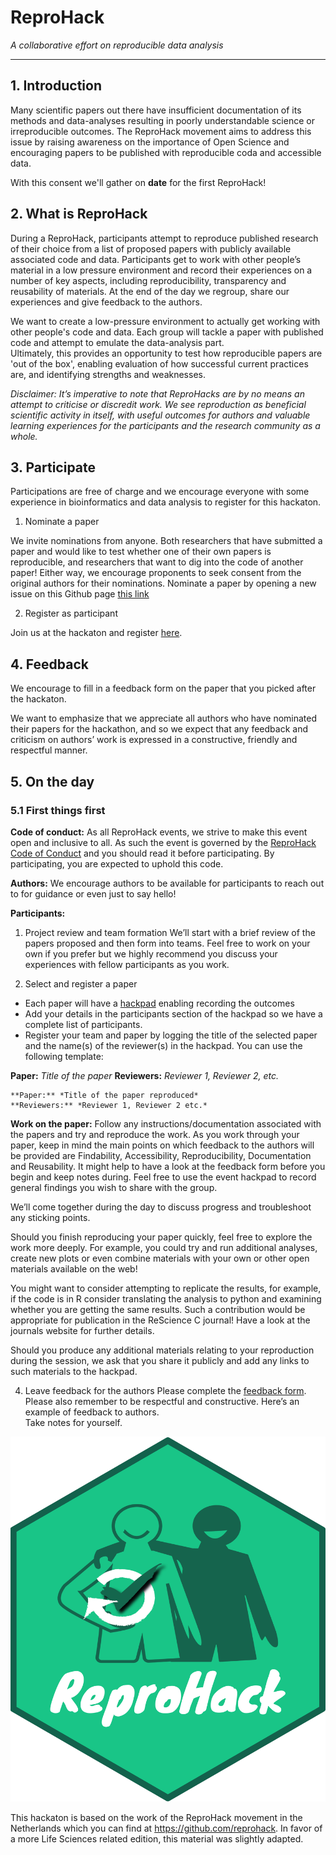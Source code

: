 # ReproHack
*A collaborative effort on reproducible data analysis*

----

## 1. Introduction
Many scientific papers out there have insufficient documentation of its methods and data-analyses resulting in poorly understandable science or irreproducible outcomes. The ReproHack movement aims to address this issue by raising awareness on the importance of Open Science and encouraging papers to be published with reproducible coda and accessible data.


With this consent we'll gather on **date** for the first ReproHack!

## 2. What is ReproHack
During a ReproHack, participants attempt to reproduce published research of their choice from a list of proposed papers with publicly available associated code and data. Participants get to work with other people’s material in a low pressure environment and record their experiences on a number of key aspects, including reproducibility, transparency and reusability of materials. At the end of the day we regroup, share our experiences and give feedback to the authors.

We want to create a low-pressure environment to actually get working with other people's code and data. Each group will tackle a paper with published code and attempt to emulate the data-analysis part.  
Ultimately, this provides an opportunity to test how reproducible papers are 'out of the box', enabling evaluation of how successful current practices are, and identifying strengths and weaknesses.



*Disclaimer: It’s imperative to note that ReproHacks are by no means an attempt to criticise or discredit work. We see reproduction as beneficial scientific activity in itself, with useful outcomes for authors and valuable learning experiences for the participants and the research community as a whole.*

## 3. Participate
Participations are free of charge and we encourage everyone with some experience in bioinformatics and data analysis to register for this hackaton.

1. Nominate a paper

We invite nominations from anyone. Both researchers that have submitted a paper and would like to test whether one of their own papers is reproducible, and researchers that want to dig into the code of another paper! Either way, we encourage proponents to seek consent from the original authors for their nominations. Nominate a paper by opening a new issue on this Github page [this link](google.be)

2. Register as participant

Join us at the hackaton and register [here](google.be).

## 4. Feedback
We encourage to fill in a feedback form on the paper that you picked after the hackaton.

We want to emphasize that we appreciate all authors who have nominated their papers for the hackathon, and so we expect that any feedback and criticism on authors’ work is expressed in a constructive, friendly and respectful manner.


## 5. On the day

### 5.1 First things first

**Code of conduct:** As all ReproHack events, we strive to make this event open and inclusive to all. As such the event is governed by the [ReproHack Code of Conduct](https://github.com/reprohack/reprohack-hq/blob/master/CODE_OF_CONDUCT.md) and you should read it before participating. By participating, you are expected to uphold this code.

**Authors:** We encourage authors to be available for participants to reach out to for guidance or even just to say hello!

**Participants:**
1. Project review and team formation
We’ll start with a brief review of the papers proposed and then form into teams. Feel free to work on your own if you prefer but we highly recommend you discuss your experiences with fellow participants as you work.

2. Select and register a paper
  - Each paper will have a [hackpad](https://hackmd.io/) enabling recording the outcomes
  - Add your details in the participants section of the hackpad so we have a complete list of participants.
  - Register your team and paper by logging the title of the selected paper and the name(s) of the reviewer(s) in the hackpad. You can use the following template:

**Paper:** *Title of the paper*
**Reviewers:** *Reviewer 1, Reviewer 2, etc.*  

```
**Paper:** *Title of the paper reproduced*
**Reviewers:** *Reviewer 1, Reviewer 2 etc.*
```

**Work on the paper:**
Follow any instructions/documentation associated with the papers and try and reproduce the work. As you work through your paper, keep in mind the main points on which feedback to the authors will be provided are Findability, Accessibility, Reproducibility, Documentation and Reusability. It might help to have a look at the feedback form before you begin and keep notes during. Feel free to use the event hackpad to record general findings you wish to share with the group.

We’ll come together during the day to discuss progress and troubleshoot any sticking points.

Should you finish reproducing your paper quickly, feel free to explore the work more deeply. For example, you could try and run additional analyses, create new plots or even combine materials with your own or other open materials available on the web!

You might want to consider attempting to replicate the results, for example, if the code is in R consider translating the analysis to python and examining whether you are getting the same results. Such a contribution would be appropriate for publication in the ReScience C journal! Have a look at the journals website for further details.

Should you produce any additional materials relating to your reproduction during the session, we ask that you share it publicly and add any links to such materials to the hackpad.

4. Leave feedback for the authors
Please complete the [feedback form](google.be). Please also remember to be respectful and constructive. Here’s an example of feedback to authors.  
Take notes for yourself.


![logo](img/logo.png)

This hackaton is based on the work of the ReproHack movement in the Netherlands which you can find at https://github.com/reprohack. In favor of a more Life Sciences related edition, this material was slightly adapted.  
